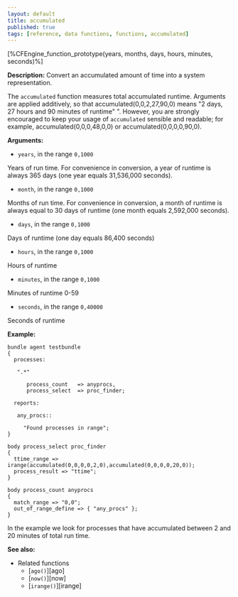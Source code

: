 ```yaml
---
layout: default
title: accumulated
published: true
tags: [reference, data functions, functions, accumulated]
---
```


[%CFEngine_function_prototype(years, months, days, hours, minutes, seconds)%]

**Description:** Convert an accumulated amount of time into a system representation.

The `accumulated` function measures total accumulated runtime. Arguments
are applied additively, so that accumulated(0,0,2,27,90,0) means "2
days, 27 hours and 90 minutes of runtime" ". However, you are strongly
encouraged to keep your usage of `accumulated` sensible and readable;
for example, accumulated(0,0,0,48,0,0) or accumulated(0,0,0,0,90,0).


**Arguments:**

* `years`, in the range `0,1000`

Years of run time. For convenience in conversion, a year of runtime is
always 365 days (one year equals 31,536,000 seconds).

* `month`, in the range `0,1000`

Months of run time. For convenience in conversion, a month of runtime is
always equal to 30 days of runtime (one month equals 2,592,000 seconds).

* `days`, in the range `0,1000`

Days of runtime (one day equals 86,400 seconds)

* `hours`, in the range `0,1000`

Hours of runtime

* `minutes`, in the range `0,1000`

Minutes of runtime 0-59

* `seconds`, in the range `0,40000`

Seconds of runtime

**Example:**

```cf3
bundle agent testbundle
{
  processes:

   ".*"

      process_count   => anyprocs,
      process_select  => proc_finder;

  reports:

   any_procs::

     "Found processes in range";
}

body process_select proc_finder
{
  ttime_range => irange(accumulated(0,0,0,0,2,0),accumulated(0,0,0,0,20,0));
  process_result => "ttime";
}

body process_count anyprocs
{
  match_range => "0,0";
  out_of_range_define => { "any_procs" };
}
```

In the example we look for processes that have accumulated between 2 and
20 minutes of total run time.

**See also:**

* Related functions
    * [`ago()`][ago]
    * [`now()`][now]
    * [`irange()`][irange]
